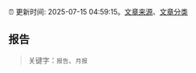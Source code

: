 :alarm_clock: 更新时间: 2025-07-15 04:59:15。[文章来源](/README.md)、[文章分类](/TAGS.md)

## 报告


> 关键字：`报告`、`月报`



